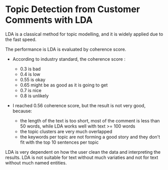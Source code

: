 # Topic Detection from Customer Comments with LDA

LDA is a classical method for topic modelling, and it is widely applied due to the fast speed. 

The performance is LDA is evaluated by coherence score. 
* According to industry standard, the coherence score :
    * 0.3 is bad
    * 0.4 is low
    * 0.55 is okay
    * 0.65 might be as good as it is going to get
    * 0.7 is nice
    * 0.8 is unlikely
    

* I reached 0.56 coherence score, but the result is not very good, because:
    * the length of the text is too short, most of the comment is less than 50 words, while LDA works well with text >= 100 words
    * the topic clusters are very much overlapped
    * the keywords per topic are not forming a good story and they don't fit with the top 10 sentences per topic 
    
LDA is very dependent on how the user clean the data and interpreting the results. 
LDA is not suitable for text without much variaties and not for text without much named entities. 